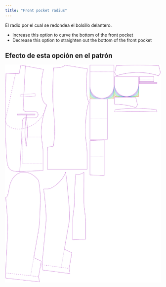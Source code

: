 ```yaml
---
title: "Front pocket radius"
---
```


El radio por el cual se redondea el bolsillo delantero.

- Increase this option to curve the bottom of the front pocket
- Decrease this option to straighten out the bottom of the front pocket

## Efecto de esta opción en el patrón

![Esta imagen muestra el efecto de esta opción superponiendo varias variantes que tienen un valor diferente para esta opción](jaeger_frontpocketradius_sample.svg "Efecto de esta opción en el patrón")

